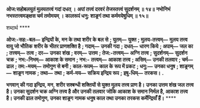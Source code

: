 **ओज:सहोबलयुतं मुलयतत्त्वं गदां दधत् ।** **अपां तत्त्वं दरवरं तेजस्तत्त्वं सुदर्शनम् ॥ १४॥** **नभोनिभं नभस्तत्त्वमङ्क्षस चर्म तमोमयम् ।** **कालरूपं धनु: शाङ्र्गं तथा कर्ममयेषुधिम् ॥ १५॥** 

शब्दार्थ **** 

**ओज:-सह:-बल—** **इन्द्रियों के, मन के तथा शरीर के बल से** **; युतम्—** **युक्त** **; मुलय-तत्त्वम्—** **मुलय तत्त्व वायु जो भौतिक** **शरीर के भीतर प्राणशक्ति है** **; गदाम्—** **उनकी गदा** **; दधत्—** **धारण किये** **; अपाम्—** **जल का** **; तत्त्वम्—** **तत्व** **; दर—** **उनका** **शंख** **; वरम्—** **उत्तम** **; तेज:-तत्त्वम्—** **अग्नि तत्त्व** **; सुदर्शनम्—** **सुदर्शन चक्र** **; नभ:-निभम्—** **आकाश के समान** **; नभ:-** **तत्त्वम्—** **आकाश तत्त्व** **; असिम्—** **उनकी तलवार** **; चर्म—** **ढाल** **; तम:-मयम्—** **तमोगुण से बनी** **; काल-रूपम्—** **काल के** **रूप में प्रकट** **; धनु:—** **उनका धनुष** **; शाङ्र्गम्—** **शाङ्र्ग नामक** **; तथा—** **तथा** **; कर्म-मय—** **सक्रिय इन्द्रिय रूप** **; इषु-धिम्—** **तरकस।** **.** 

**भगवान् की गदा इन्द्रिय, मन, शरीर सश्बन्धी शक्तियों से युक्त मुलय तत्त्व प्राण है।** **उनका उत्तम शंख जल तत्त्व है। उनका सुदर्शन चक्र अग्नि तत्त्व है और उनकी तलवार** **जोकि आकाश के समान निर्मल है, आकाश तत्त्व है। उनकी ढाल तमोगुण, उनका शाङ्रग** **नामक धनुष काल तथा उनका तरकस कर्मेन्द्रियाँ हैं।** **** 
